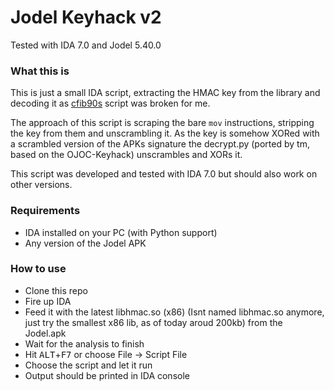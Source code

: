 
# Jodel Keyhack v2

Tested with IDA 7.0 and Jodel 5.40.0

### What this is
This is just a small IDA script, extracting the HMAC key from the library and decoding it as [cfib90s](https://bitbucket.org/cfib90/) script was broken for me.

The approach of this script is scraping the bare `mov` instructions, stripping the key from them and unscrambling it. 
As the key is somehow XORed with a scrambled version of the APKs signature the decrypt.py (ported by tm, based on the OJOC-Keyhack) unscrambles and XORs it. 

This script was developed and tested with IDA 7.0 but should also work on other versions.

### Requirements
- IDA installed on your PC (with Python support)
- Any version of the Jodel APK

### How to use
- Clone this repo
- Fire up IDA
- Feed it with the latest libhmac.so (x86) (Isnt named libhmac.so anymore, just try the smallest x86 lib, as of today aroud 200kb) from the Jodel.apk
- Wait for the analysis to finish
- Hit <kbd>ALT</kbd>+<kbd>F7</kbd> or choose File -> Script File
- Choose the script and let it run
- Output should be printed in IDA console

